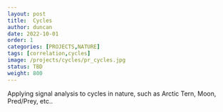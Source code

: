 ```yaml
---
layout: post
title:  Cycles
author: duncan
date: 2022-10-01
order: 1
categories: [PROJECTS,NATURE]
tags: [correlation,cycles]
image: /projects/cycles/pr_cycles.jpg
status: TBD
weight: 800
---
```


Applying signal analysis to cycles in nature, such as Arctic Tern, Moon, Pred/Prey, etc..
<!--more--> 





